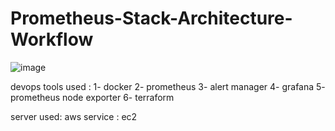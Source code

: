 # Prometheus-Stack-Architecture-Workflow

![image](https://github.com/sabi-cryp/Prometheus-Stack-Architecture-Workflow/assets/74612485/43028baa-2425-473d-bd50-ec2ac3c12ac8)


devops tools used : 
1- docker
2- prometheus 
3- alert manager 
4- grafana
5- prometheus node exporter
6- terraform 

server used: 
aws service : ec2
